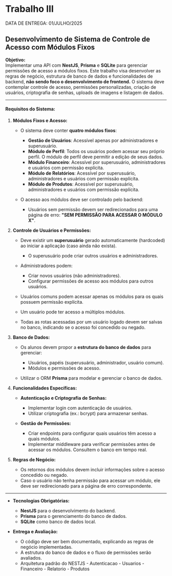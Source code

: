 # Trabalho III

DATA DE ENTREGA: 01/JULHO/2025


## Desenvolvimento de Sistema de Controle de Acesso com Módulos Fixos

**Objetivo:**  
Implementar uma API com **NestJS**, **Prisma** e **SQLite** para gerenciar permissões de acesso a módulos fixos. Este trabalho visa desenvolver as regras de negócio, estrutura de banco de dados e funcionalidades de backend, **não sendo foco o desenvolvimento de frontend.** O sistema deve contemplar controle de acesso, permissões personalizadas, criação de usuários, criptografia de senhas, uploads de imagens e listagem de dados.

---

#### **Requisitos do Sistema:**

1. **Módulos Fixos e Acesso:**
   - O sistema deve conter **quatro módulos fixos**:
     - **Gestão de Usuários**: Acessível apenas por administradores e superusuário.
     - **Módulo de Perfil**: Todos os usuários podem acessar seu próprio perfil. O módulo de perfil deve permitir a edição de seus dados.
     - **Módulo Financeiro**: Acessível por superusuário, administradores e usuários com permissão explícita.
     - **Módulo de Relatórios**: Acessível por superusuário, administradores e usuários com permissão explícita.
     - **Módulo de Produtos**: Acessível por superusuário, administradores e usuários com permissão explícita.

   - O acesso aos módulos deve ser controlado pelo backend:
     - Usuários sem permissão devem ser redirecionados para uma página de erro: **"SEM PERMISSÃO PARA ACESSAR O MÓDULO X"**.


2. **Controle de Usuários e Permissões:**
   - Deve existir um **superusuário** gerado automaticamente (hardcoded) ao iniciar a aplicação (caso ainda não exista).
     - O superusuário pode criar outros usuários e administradores.
   - Administradores podem:
     - Criar novos usuários (não administradores).
     - Configurar permissões de acesso aos módulos para outros usuários.
   - Usuários comuns podem acessar apenas os módulos para os quais possuem permissão explícita.
   - Um usuário pode ter acesso a múltiplos módulos.

   - Todas as rotas acessadas por um usuário logado devem ser salvas no banco, indicando se o acesso foi concedido ou negado.


3. **Banco de Dados:**
   - Os alunos devem propor a **estrutura do banco de dados** para gerenciar:
     - Usuários, papéis (superusuário, administrador, usuário comum).
     - Módulos e permissões de acesso.
   
   - Utilizar o ORM **Prisma** para modelar e gerenciar o banco de dados.

4. **Funcionalidades Específicas:**
   - **Autenticação e Criptografia de Senhas:**
     - Implementar login com autenticação de usuários.
     - Utilizar criptografia (ex.: bcrypt) para armazenar senhas.
   
   - **Gestão de Permissões:**
     - Criar endpoints para configurar quais usuários têm acesso a quais módulos.
     - Implementar middleware para verificar permissões antes de acessar os módulos. Consultem o banco em tempo real.

5. **Regras de Negócio:**
   - Os retornos dos módulos devem incluir informações sobre o acesso concedido ou negado.
   - Caso o usuário não tenha permissão para acessar um módulo, ele deve ser redirecionado para a página de erro correspondente.

---

- **Tecnologias Obrigatórias:**
  - **NestJS** para o desenvolvimento do backend.
  - **Prisma** para o gerenciamento do banco de dados.
  - **SQLite** como banco de dados local.

- **Entrega e Avaliação:**
  - O código deve ser bem documentado, explicando as regras de negócio implementadas.
  - A estrutura do banco de dados e o fluxo de permissões serão avaliados.
  - Arquitetura padrão do NESTJS
        - Autenticacao
        - Usuarios
        - Financeiro
        - Relatorio
        - Produtos
